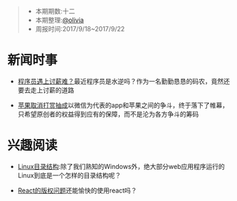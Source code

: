 
> - 本期期数:十二
> - 本期整理:[@olivia](https://github.com/olivianate)
> - 周报时间:2017/9/18~2017/9/22


# 新闻时事

- [程序员遇上讨薪难？](http://mp.weixin.qq.com/s/FWBfPzRlZ829hRVvlyr_aQ)最近程序员是水逆吗？作为一名勤勤恳恳的码农，竟然还要去走上讨薪的道路

- [苹果取消打赏抽成](http://epaper.bjnews.com.cn/html/2017-09/18/content_695792.htm?div=-1)以微信为代表的app和苹果之间的争斗，终于落下了帷幕，只希望原创者的权益得到应有的保障，而不是沦为各方争斗的筹码

# 兴趣阅读

- [Linux目录结构](http://linux-wiki.cn/wiki/zh-hans/Linux%E7%9B%AE%E5%BD%95%E7%BB%93%E6%9E%84):除了我们熟知的Windows外，绝大部分web应用程序运行的Linux到底是一个怎样的目录结构呢？

- [React的版权问题](https://elevenbeans.github.io/2017/08/29/Explaining-React-s-license/)还能愉快的使用react吗？
